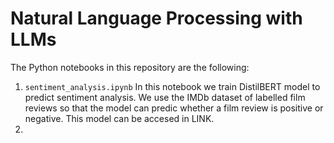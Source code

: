# Natural Language Processing with LLMs

The Python notebooks in this repository are the following:

 1) `sentiment_analysis.ipynb` In this notebook we train DistilBERT model to predict sentiment analysis. We use the IMDb dataset of labelled film reviews so that the model can predic whether a film review is positive or negative. This model can be accesed in LINK.
 2) 
